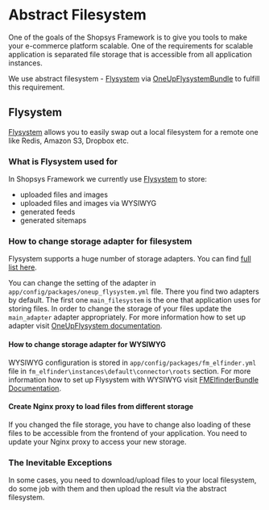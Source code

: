 # Abstract Filesystem
One of the goals of the Shopsys Framework is to give you tools to make your e-commerce platform scalable.
One of the requirements for scalable application is separated file storage that is accessible from all application instances.
<!--- TODO

Change:
We use abstract filesystem - [Flysystem](https://github.com/thephpleague/flysystem) via [OneUpFlysystemBundle](https://github.com/1up-lab/OneupFlysystemBundle) to fulfill this requirement.

To:
We use abstract filesystem - [Flysystem](https://github.com/thephpleague/flysystem).
--->
We use abstract filesystem - [Flysystem](https://github.com/thephpleague/flysystem) via [OneUpFlysystemBundle](https://github.com/1up-lab/OneupFlysystemBundle) to fulfill this requirement.

## Flysystem
[Flysystem](https://github.com/thephpleague/flysystem) allows you to easily swap out a local filesystem for a remote one like Redis, Amazon S3, Dropbox etc.

### What is Flysystem used for
In Shopsys Framework we currently use [Flysystem](https://github.com/thephpleague/flysystem) to store:
- uploaded files and images
- uploaded files and images via WYSIWYG
- generated feeds
- generated sitemaps

### How to change storage adapter for filesystem
Flysystem supports a huge number of storage adapters. You can find [full list here](https://github.com/thephpleague/flysystem#community-integrations).
<!--- TODO
Change:

You can change the setting of the adapter in `app/config/packages/oneup_flysystem.yml` file.
There you find two adapters by default.
The first one `main_filesystem` is the one that application uses for storing files.
In order to change the storage of your files update the `main_adapter` adapter appropriately.
For more information how to set up adapter visit [OneUpFlysystem documentation](https://github.com/1up-lab/OneupFlysystemBundle/blob/master/Resources/doc/index.md#step3-configure-your-filesystems).

To:
If you want to change the adapter used for Filesystem you must implement factory for `FilesystemFactoryInterface` and register it in `services.yml` file under `main_filesystem` alias.

--->
You can change the setting of the adapter in `app/config/packages/oneup_flysystem.yml` file.
There you find two adapters by default.
The first one `main_filesystem` is the one that application uses for storing files.
In order to change the storage of your files update the `main_adapter` adapter appropriately.
For more information how to set up adapter visit [OneUpFlysystem documentation](https://github.com/1up-lab/OneupFlysystemBundle/blob/master/Resources/doc/index.md#step3-configure-your-filesystems).

#### How to change storage adapter for WYSIWYG
WYSIWYG configuration is stored in `app/config/packages/fm_elfinder.yml` file in `fm_elfinder\instances\default\connector\roots` section.
For more information how to set up Flysystem with WYSIWYG visit [FMElfinderBundle Documentation](https://github.com/helios-ag/FMElfinderBundle/blob/master/Resources/doc/flysystem.md).

#### Create Nginx proxy to load files from different storage
If you changed the file storage, you have to change also loading of these files to be accessible from the frontend of your application.
You need to update your Nginx proxy to access your new storage.

### The Inevitable Exceptions
In some cases, you need to download/upload files to your local filesystem, do some job with them and then upload the result via the abstract filesystem.